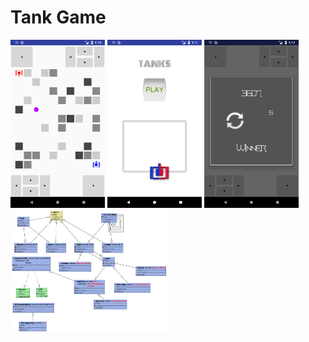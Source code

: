 # Tank Game
<img src="https://github.com/Remosy/Java-Software/blob/master/JavaShootGame/1.png" width="30%">
<img src="https://github.com/Remosy/Java-Software/blob/master/JavaShootGame/2.png" width="30%">
<img src="https://github.com/Remosy/Java-Software/blob/master/JavaShootGame/3.png" width="30%">
<img src="https://github.com/Remosy/Java-Software/blob/master/JavaShootGame/Screen%20Shot%202018-06-13%20at%2011.17.47%20pm.png" width="50%">
